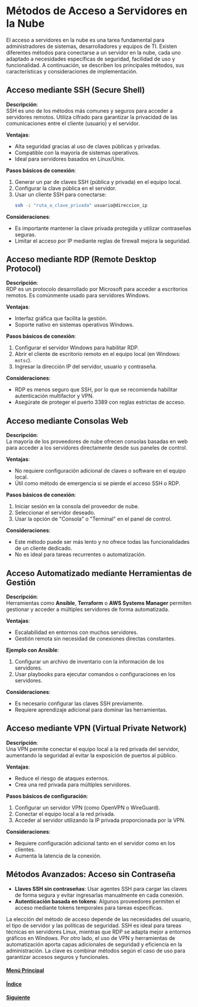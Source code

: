 # **Métodos de Acceso a Servidores en la Nube**

El acceso a servidores en la nube es una tarea fundamental para administradores de sistemas, desarrolladores y equipos de TI. Existen diferentes métodos para conectarse a un servidor en la nube, cada uno adaptado a necesidades específicas de seguridad, facilidad de uso y funcionalidad. A continuación, se describen los principales métodos, sus características y consideraciones de implementación.

## **Acceso mediante SSH (Secure Shell)**

**Descripción**:  
SSH es uno de los métodos más comunes y seguros para acceder a servidores remotos. Utiliza cifrado para garantizar la privacidad de las comunicaciones entre el cliente (usuario) y el servidor.

**Ventajas**:  
- Alta seguridad gracias al uso de claves públicas y privadas.  
- Compatible con la mayoría de sistemas operativos.  
- Ideal para servidores basados en Linux/Unix.

**Pasos básicos de conexión**:  
1. Generar un par de claves SSH (pública y privada) en el equipo local.  
2. Configurar la clave pública en el servidor.  
3. Usar un cliente SSH para conectarse:
   ```bash
   ssh -i "ruta_a_clave_privada" usuario@direccion_ip
   ```

**Consideraciones**:  
- Es importante mantener la clave privada protegida y utilizar contraseñas seguras.  
- Limitar el acceso por IP mediante reglas de firewall mejora la seguridad.

## **Acceso mediante RDP (Remote Desktop Protocol)**

**Descripción**:  
RDP es un protocolo desarrollado por Microsoft para acceder a escritorios remotos. Es comúnmente usado para servidores Windows.

**Ventajas**:  
- Interfaz gráfica que facilita la gestión.  
- Soporte nativo en sistemas operativos Windows.  

**Pasos básicos de conexión**:  
1. Configurar el servidor Windows para habilitar RDP.  
2. Abrir el cliente de escritorio remoto en el equipo local (en Windows: `mstsc`).  
3. Ingresar la dirección IP del servidor, usuario y contraseña.

**Consideraciones**:  
- RDP es menos seguro que SSH, por lo que se recomienda habilitar autenticación multifactor y VPN.  
- Asegúrate de proteger el puerto 3389 con reglas estrictas de acceso.

## **Acceso mediante Consolas Web**

**Descripción**:  
La mayoría de los proveedores de nube ofrecen consolas basadas en web para acceder a los servidores directamente desde sus paneles de control.

**Ventajas**:  
- No requiere configuración adicional de claves o software en el equipo local.  
- Útil como método de emergencia si se pierde el acceso SSH o RDP.  

**Pasos básicos de conexión**:  
1. Iniciar sesión en la consola del proveedor de nube.  
2. Seleccionar el servidor deseado.  
3. Usar la opción de "Consola" o "Terminal" en el panel de control.  

**Consideraciones**:  
- Este método puede ser más lento y no ofrece todas las funcionalidades de un cliente dedicado.  
- No es ideal para tareas recurrentes o automatización.

## **Acceso Automatizado mediante Herramientas de Gestión**

**Descripción**:  
Herramientas como **Ansible**, **Terraform** o **AWS Systems Manager** permiten gestionar y acceder a múltiples servidores de forma automatizada.

**Ventajas**:  
- Escalabilidad en entornos con muchos servidores.  
- Gestión remota sin necesidad de conexiones directas constantes.  

**Ejemplo con Ansible**:  
1. Configurar un archivo de inventario con la información de los servidores.  
2. Usar playbooks para ejecutar comandos o configuraciones en los servidores.  

**Consideraciones**:  
- Es necesario configurar las claves SSH previamente.  
- Requiere aprendizaje adicional para dominar las herramientas.

## **Acceso mediante VPN (Virtual Private Network)**

**Descripción**:  
Una VPN permite conectar el equipo local a la red privada del servidor, aumentando la seguridad al evitar la exposición de puertos al público.

**Ventajas**:  
- Reduce el riesgo de ataques externos.  
- Crea una red privada para múltiples servidores.

**Pasos básicos de configuración**:  
1. Configurar un servidor VPN (como OpenVPN o WireGuard).  
2. Conectar el equipo local a la red privada.  
3. Acceder al servidor utilizando la IP privada proporcionada por la VPN.

**Consideraciones**:  
- Requiere configuración adicional tanto en el servidor como en los clientes.  
- Aumenta la latencia de la conexión.


## **Métodos Avanzados: Acceso sin Contraseña**
- **Llaves SSH sin contraseñas**: Usar agentes SSH para cargar las claves de forma segura y evitar ingresarlas manualmente en cada conexión.
- **Autenticación basada en tokens**: Algunos proveedores permiten el acceso mediante tokens temporales para tareas específicas.

La elección del método de acceso depende de las necesidades del usuario, el tipo de servidor y las políticas de seguridad. SSH es ideal para tareas técnicas en servidores Linux, mientras que RDP se adapta mejor a entornos gráficos en Windows. Por otro lado, el uso de VPN y herramientas de automatización aporta capas adicionales de seguridad y eficiencia en la administración. La clave es combinar métodos según el caso de uso para garantizar accesos seguros y funcionales.

#### [Menú Principal](../../index.md)
#### [Índice](./index.md)
#### [Siguiente](./05_accesoaservidoresporsistemaoperativo.md)